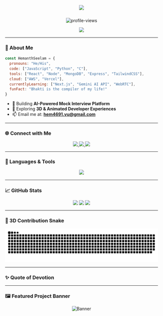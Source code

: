 <!-- RADHAKRISHNALOVEPERMANENT -->
<!-- AMMALOVEBLESSINGSONRECURSION -->

<h1 align="center">
  <img src="https://readme-typing-svg.herokuapp.com?font=Fira+Code&weight=600&size=24&pause=1000&color=F7C62A&center=true&vCenter=true&width=600&lines=Hey+%F0%9F%91%8B%2C+I'm+HemanthSeelam;Frontend+Wizard+with+AI+Powers;Weaving+Code+%26+Devotion+Together!"/>
</h1>

<p align="center">
  <img src="https://komarev.com/ghpvc/?username=HemanthSeelam&label=Profile%20views&color=0e75b6&style=flat" alt="profile-views"/>
</p>

<p align="center">
  <img src="https://github-profile-trophy.vercel.app/?username=HemanthSeelam&theme=monokai&margin-w=10&no-bg=true&no-frame=true" />
</p>

---

### 🚀 About Me

```js
const HemanthSeelam = {
  pronouns: "He/His",
  code: ["JavaScript", "Python", "C"],
  tools: ["React", "Node", "MongoDB", "Express", "TailwindCSS"],
  cloud: ["AWS", "Vercel"],
  currentlyLearning: ["Next.js", "Gemini AI API", "WebRTC"],
  funFact: "Bhakti is the compiler of my life!"
}
```

- 🔭 Building **AI-Powered Mock Interview Platform**
- 🧠 Exploring **3D & Animated Developer Experiences**
- 📫 Email me at: **hem4691.vu@gmail.com**

---

### 🌐 Connect with Me

<p align="center">
  <a href="https://www.linkedin.com/in/hemanthseelam159/" target="_blank">
    <img src="https://img.shields.io/badge/LinkedIn-blue?style=for-the-badge&logo=linkedin&logoColor=white" />
  </a>
  <a href="https://leetcode.com/u/Hemanth_159/" target="_blank">
    <img src="https://img.shields.io/badge/Leetcode-FFA116?style=for-the-badge&logo=leetcode&logoColor=white" />
  </a>
  <a href="https://www.hackerrank.com/profile/hem4691_vu" target="_blank">
    <img src="https://img.shields.io/badge/Hackerrank-2EC866?style=for-the-badge&logo=hackerrank&logoColor=white" />
  </a>
</p>

---

### 🔧 Languages & Tools
<p align="center">
  <img src="https://skillicons.dev/icons?i=html,css,js,react,nodejs,express,mongodb,tailwind,python,git,github,c,mysql,vercel,bootstrap" />
</p>

---

### 📈 GitHub Stats

<p align="center">
  <img src="https://github-readme-stats.vercel.app/api?username=HemanthSeelam&show_icons=true&theme=radical&count_private=true&border_radius=15" />
  <img src="https://github-readme-streak-stats.herokuapp.com/?user=HemanthSeelam&theme=radical&border_radius=15" />
  <img src="https://github-readme-stats.vercel.app/api/top-langs/?username=HemanthSeelam&layout=compact&theme=radical&border_radius=15" />
</p>

---

### 🌌 3D Contribution Snake

<p align="center">
  <img src="https://github.com/Platane/snk/raw/output/github-contribution-grid-snake-dark.svg" alt="3D snake animation" />
</p>

---

### ✨ Quote of Devotion

<p align="center">
<!--   <img src="https://readme-typing-svg.demolab.com?font=Fira+Code&pause=1000&center=true&vCenter=true&width=500&lines=RADHAKRISHNALOVEPERMANENT;AMMALOVEBLESSINGSONRECURSION;Faith+in+code+and+love+in+every+commit"/> -->
<!-- </p> -->

---

### 🖼️ Featured Project Banner

<p align="center">
  <img src="https://github-readme-banner.vercel.app/api?text=Welcome+to+Kirety's+World!&icon=💻&color=gradient&animation=wave" alt="Banner"/>
</p>

